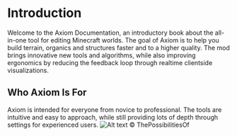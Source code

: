 # Introduction
Welcome to the Axiom Documentation, an introductory book about the all-in-one tool for editing Minecraft worlds. The goal of Axiom is to help you build terrain, organics and structures faster and to a higher quality. The mod brings innovative new tools and algorithms, while also improving ergonomics by reducing the feedback loop through realtime clientside visualizations. 

## Who Axiom Is For
Axiom is intended for everyone from novice to professional. The tools are intuitive and easy to approach, while still providing lots of depth through settings for experienced users.
![Alt text](capabilities/img/Axiom_preview.png)
© ThePossibilitiesOf